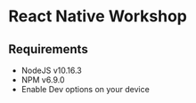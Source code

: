 # React Native Workshop

## Requirements
* NodeJS v10.16.3
* NPM v6.9.0
* Enable Dev options on your device
